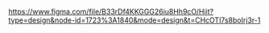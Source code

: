 https://www.figma.com/file/B33rDf4KKGGG26iu8Hh9cO/Hiit?type=design&node-id=1723%3A1840&mode=design&t=CHcOTl7s8boIrj3r-1
